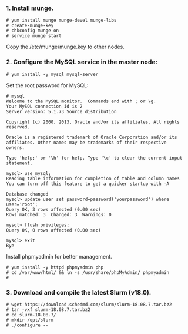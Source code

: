 ### 1. Install munge.

    # yum install munge munge-devel munge-libs
    # create-munge-key
    # chkconfig munge on
    # service munge start

Copy the /etc/munge/munge.key to other nodes.

### 2. Configure the MySQL service in the master node:

    # yum install -y mysql mysql-server

Set the root password for MySQL:

    # mysql
    Welcome to the MySQL monitor.  Commands end with ; or \g.
    Your MySQL connection id is 2
    Server version: 5.1.73 Source distribution

    Copyright (c) 2000, 2013, Oracle and/or its affiliates. All rights reserved.

    Oracle is a registered trademark of Oracle Corporation and/or its
    affiliates. Other names may be trademarks of their respective
    owners.

    Type 'help;' or '\h' for help. Type '\c' to clear the current input statement.

    mysql> use mysql;
    Reading table information for completion of table and column names
    You can turn off this feature to get a quicker startup with -A

    Database changed
    mysql> update user set password=password('yourpassword') where user='root';
    Query OK, 3 rows affected (0.00 sec)
    Rows matched: 3  Changed: 3  Warnings: 0

    mysql> flush privileges;
    Query OK, 0 rows affected (0.00 sec)

    mysql> exit
    Bye

Install phpmyadmin for better management.

    # yum install -y httpd phpmyadmin php
    # cd /var/www/html/ && ln -s /usr/share/phpMyAdmin/ phpmyadmin
    # 


### 3. Download and compile the latest Slurm (v18.0).

    # wget https://download.schedmd.com/slurm/slurm-18.08.7.tar.bz2
    # tar -vxf slurm-18.08.7.tar.bz2
    # cd slurm-18.08.7/
    # mkdir /opt/slurm
    # ./configure --
